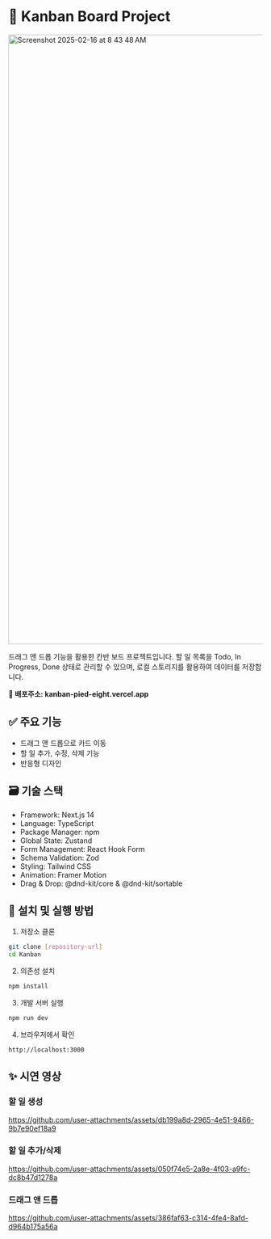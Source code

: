 # 🧭 Kanban Board Project
<img width="1207" alt="Screenshot 2025-02-16 at 8 43 48 AM" src="https://github.com/user-attachments/assets/9de6ae21-46a8-45fd-bce3-7380e9670772" />

드래그 앤 드롭 기능을 활용한 칸반 보드 프로젝트입니다. 할 일 목록을 Todo, In Progress, Done 상태로 관리할 수 있으며, 로컬 스토리지를 활용하여 데이터를 저장합니다.

**🔗 배포주소: kanban-pied-eight.vercel.app**

## ✅ 주요 기능

- 드래그 앤 드롭으로 카드 이동
- 할 일 추가, 수정, 삭제 기능
- 반응형 디자인

## 🗃️ 기술 스택

- Framework: Next.js 14
- Language: TypeScript
- Package Manager: npm
- Global State: Zustand
- Form Management: React Hook Form
- Schema Validation: Zod
- Styling: Tailwind CSS
- Animation: Framer Motion
- Drag & Drop: @dnd-kit/core & @dnd-kit/sortable

## 🎉 설치 및 실행 방법

1. 저장소 클론

```bash
git clone [repository-url]
cd Kanban
```

2. 의존성 설치

```bash
npm install
```

3. 개발 서버 실행

```bash
npm run dev
```

4. 브라우저에서 확인

```
http://localhost:3000
```

## ✨ 시연 영상

### 할 일 생성
https://github.com/user-attachments/assets/db199a8d-2965-4e51-9466-9b7e90ef18a9

### 할 일 추가/삭제
https://github.com/user-attachments/assets/050f74e5-2a8e-4f03-a9fc-dc8b47d1278a

### 드래그 앤 드롭
https://github.com/user-attachments/assets/386faf63-c314-4fe4-8afd-d964b175a56a


